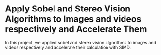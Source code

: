 # Apply Sobel and Stereo Vision Algorithms to Images and videos respectively and Accelerate Them
In this project, we applied sobel and stereo vision algorithms to images and videos respectively and accelerate their calculation with SIMD.
